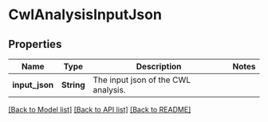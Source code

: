 # CwlAnalysisInputJson

## Properties

Name | Type | Description | Notes
------------ | ------------- | ------------- | -------------
**input_json** | **String** | The input json of the CWL analysis. | 

[[Back to Model list]](../README.md#documentation-for-models) [[Back to API list]](../README.md#documentation-for-api-endpoints) [[Back to README]](../README.md)


